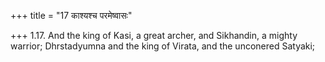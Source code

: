 +++
title = "17 काश्यश्च परमेष्वासः"

+++
1.17. And the king of Kasi, a great archer, and Sikhandin, a mighty
warrior; Dhrstadyumna and the king of Virata, and the unconered Satyaki;
